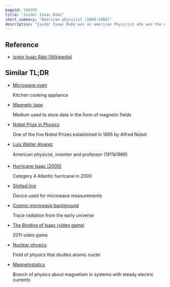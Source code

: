 ```yaml
---
pageid: 196999
title: "Isidor Isaac Rabi"
short_summary: "American physicist (1898–1988)"
description: "Isidor Isaac Rabi was an american Physicist who won the nobel Prize in Physics in 1944 for his Discovery of nuclear magnetic Resonance used in magnetic Resonance Imaging. He was also one of the first Scientists in the united States to work on the Cavity Magnetron used in Microwave Radar and Microwave Ovens."
---
```


## Reference

- [Isidor Isaac Rabi (Wikipedia)](https://en.wikipedia.org/?curid=196999)

## Similar TL;DR

- [Microwave oven](/tldr/en/microwave-oven)

  Kitchen cooking appliance

- [Magnetic tape](/tldr/en/magnetic-tape)

  Medium used to store data in the form of magnetic fields

- [Nobel Prize in Physics](/tldr/en/nobel-prize-in-physics)

  One of the five Nobel Prizes established in 1895 by Alfred Nobel

- [Luis Walter Alvarez](/tldr/en/luis-walter-alvarez)

  American physicist, inventor and professor (1911â1988)

- [Hurricane Isaac (2000)](/tldr/en/hurricane-isaac-2000)

  Category 4 Atlantic hurricane in 2000

- [Slotted line](/tldr/en/slotted-line)

  Device used for microwave measurements

- [Cosmic microwave background](/tldr/en/cosmic-microwave-background)

  Trace radiation from the early universe

- [The Binding of Isaac (video game)](/tldr/en/the-binding-of-isaac-video-game)

  2011 video game

- [Nuclear physics](/tldr/en/nuclear-physics)

  Field of physics that studies atomic nuclei

- [Magnetostatics](/tldr/en/magnetostatics)

  Branch of physics about magnetism in systems with steady electric currents
